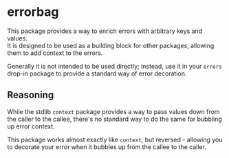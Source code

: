 # errorbag

This package provides a way to enrich errors with arbitrary keys and values.  
It is designed to be used as a building block for other packages, allowing them to add context to the errors.

Generally it is not intended to be used directly; instead, use it in your `errors` drop-in package to provide a standard way of error decoration.

## Reasoning

While the stdlib `context` package provides a way to pass values down from the caller to the callee, there's no standard way to do the same for bubbling up error context.

This package works almost exactly like `context`, but reversed - allowing you to decorate your error when it bubbles up from the callee to the caller.




